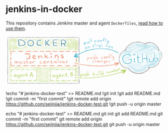 # jenkins-in-docker

This repository contains _Jenkins_ master and agent `Dockerfiles`, [read how to use them](http://antonfisher.com/posts/2017/01/16/run-jenkins-in-docker-container-with-persistent-configuration/).

![Jenkins + Docker + gitHub](https://raw.githubusercontent.com/antonfisher/antonfisher.github.io/master/images/posts/8-run-jenkins-in-docker-container-with-persistent-configuration/run-jenkins-in-docker-container-with-persistent-configuration-logo.png)


!echo "# jenkins-docker-test" >> README.md
!git init
!git add README.md
!git commit -m "first commit"
!git remote add origin https://github.com/sejinjja/jenkins-docker-test.git
!git push -u origin master



echo "# jenkins-docker-test" >> README.md
git init
git add README.md
git commit -m "first commit"
git remote add origin https://github.com/sejinjja/jenkins-docker-test.git
git push -u origin master
